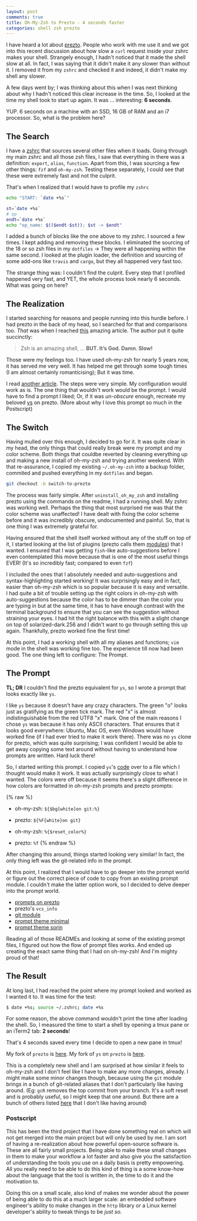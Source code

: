 ```yaml
---
layout: post
comments: true
title: Oh-My-Zsh to Prezto - 4 seconds faster
categories: shell zsh prezto
---
```


I have heard a lot about [prezto][1]. People who work with me use it and we got
into this recent discussion about how slow a `curl` request inside your zshrc
makes your shell. Strangely enough, I hadn't noticed that it made the shell slow
at all. In fact, I was saying that it didn't make it any slower than without it.
I removed it from my `zshrc` and checked it and indeed, it didn't make my shell
any slower.

A few days went by; I was thinking about this when I was next thinking about why
I hadn't noticed this clear increase in the time. So, I looked at the time my
shell took to start up again. It was ... interesting: **6 seconds**.

YUP. 6 seconds on a machine with an SSD, 16 GB of RAM and an i7 processor. So,
what is the problem here?

## The Search

I have a [zshrc][2] that sources several other files when it loads. Going
through my main zshrc and all those zsh files, I saw that everything in there
was a definition: `export`, `alias`, `function`. Apart from this, I was sourcing
a few other things: `fzf` and `oh-my-zsh`. Testing these separately, I could see
that these were extremely fast and not the culprit.

That's when I realized that I would have to profile my `zshrc`

```sh
echo "START: `date +%s`"

st=`date +%s`
# op
endt=`date +%s`
echo "op_name: $(($endt-$st)); $st -> $endt"
```

I added a bunch of blocks like the one above to my zshrc. I sourced a few times.
I kept adding and removing these blocks. I eliminated the sourcing of the 18 or
so zsh files in my `dotfiles` -> They were all happening within the same second.
I looked at the plugin loader, the definition and sourcing of some add-ons like
`travis` and `cargo`, but they all happened very fast too.

The strange thing was: I couldn't find the culprit. Every step that I profiled
happened very fast, and YET, the whole process took nearly 6 seconds. What was
going on here?

## The Realization

I started searching for reasons and people running into this hurdle before. I
had prezto in the back of my head, so I searched for that and comparisons too.
_That_ was when I reached [this][3] amazing article. The author put it quite
succinctly:

> Zsh is an amazing shell, ... **BUT. It’s God. Damn. Slow!**

Those were my feelings too. I have used oh-my-zsh for nearly 5 years now, it has
served me very well. It has helped me get through some tough times (I am almost
certainly romanticising); But it was time.

I read [another article][4]. The steps were very simple. My configuration would
work as is. The one thing that wouldn't work would be the prompt. I would have
to find a prompt I liked; Or, if it was _un-obscure_ enough, recreate my beloved
[ys][5] on prezto. (More about why I love this prompt so much in the Postscript)

## The Switch

Having mulled over this enough, I decided to go for it. It was quite clear in my
head, the only things that could really break were my prompt and my color
scheme. Both things that couldbe reverted by cleaning everything up and making a
new install of oh-my-zsh and trying another weekend. With that re-assurance, I
copied my existing `~/.oh-my-zsh` into a backup folder, commited and pushed
everything in my `dotfiles` and began.

```sh
git checkout -b switch-to-prezto
```

The process was fairly simple. After `uninstall_oh_my_zsh` and installing prezto
using the commands on the readme, I had a running shell. My zshrc was working
well. Perhaps the thing that most surprised me was that the color scheme was
unaffected! I have dealt with fixing the color scheme before and it was
incredibly obscure, undocumented and painful. So, that is one thing I was
extremely grateful for.

Having ensured that the shell itself worked without any of the stuff on top of
it, I started looking at the list of plugins (prezto calls them [modules][6])
that I wanted. I ensured that I was getting `fish`-like auto-suggestions before
I even contemplated this move because that is one of the most useful things
EVER! (It's so incredibly fast; compared to even `fzf`)

I included the ones that I absolutely needed and auto-suggestions and
syntax-highlighting started working! It was surprisingly easy and in fact,
easier than oh-my-zsh which is so popular because it is easy and versatile. I
had quite a bit of trouble setting up the right colors in oh-my-zsh with
auto-suggestions because the color has to be dimmer than the color you are
typing in but at the same time, it has to have enough contrast with the terminal
background to ensure that you can see the suggestion without straining your
eyes. I had hit the right balance with this with a slight change on top of
solarized-dark.256 and I didn't want to go through setting this up again.
Thankfully, prezto worked fine the first time!

At this point, I had a working shell with all my aliases and functions; `vim` mode
in the shell was working fine too. The experience till now had been good. The
one thing left to configure: The Prompt.

## The Prompt

**TL; DR** I couldn't find the prezto equivalent for `ys`, so I wrote a prompt
that looks exactly like `ys`.

I like `ys` because it doesn't have any crazy characters. The green "o" looks
just as gratifying as the green tick mark. The red "x" is almost
indistinguishable from the red UTF8 "x" mark. One of the main reasons I chose
`ys` was because it has only ASCII characters. That ensures that it looks good
everywhere: Ubuntu, Mac OS, even Windows would have worked fine (if I had ever
tried to make it work there). There was no `ys` clone for prezto, which was
quite surprising; I was confident I would be able to get away copying some text
around without having to understand how prompts are written. Hard luck there!

So, I started writing this prompt. I copied `ys`'s [code][7] over to a file
which I thought would make it work. It was actually surprisingly close to what I
wanted. The colors were off because it seems there's a slight difference in how
colors are formatted in oh-my-zsh prompts and prezto prompts: 

{% raw %}
- oh-my-zsh: `${$bg[white]on git:%}`
- prezto:    `${%F{white}on git}`

- oh-my-zsh: `%{$reset_color%}`
- prezto:    `%f`
{% endraw %}

After changing this around, things started looking very similar! In fact, the
only thing left was the git-related info in the prompt.

At this point, I realized that I would have to go deeper into the prompt world
or figure out the correct piece of code to copy from an existing prompt module.
I couldn't make the latter option work, so I decided to delve deeper into
the prompt world.

- [prompts on prezto][8]
- prezto's `vcs_info`
- [git module][10]
- [prompt theme minimal][11]
- [prompt theme sorin][12]

Reading all of those READMEs and looking at some of the existing prompt files, I
figured out how the flow of prompt files works. And ended up creating the exact
same thing that I had on oh-my-zsh! And I'm mighty proud of that! 

## The Result

At long last, I had reached the point where my prompt looked and worked as I
wanted it to. It was time for the test:

```sh
$ date +%s; source ~/.zshrc; date +%s
```

For some reason, the above command wouldn't print the time after loading the
shell. So, I measured the time to start a shell by opening a tmux pane or an
iTerm2 tab: **2 seconds**!

That's 4 seconds saved every time I decide to open a new pane in tmux!

My fork of `prezto` is [here][13]. My fork of `ys` on `prezto` is [here][14].

This is a completely new shell and I am
surprised at how similar it feels to oh-my-zsh and I don't feel like I have to
make any more changes, already. I might make some minor changes though, because
using the `git` module brings in a bunch of git-related aliases that I don't
particularly like having around. (Eg: `gcR` removes the top commit from your
branch. It's a soft reset and is probably useful, so I might keep that
one around. But there are a bunch of others listed [here][10] that I
don't like having around)

### Postscript

This has been the third project that I have done something real on which will
not get merged into the main project but will only be used by me. I am sort of
having a re-realization about how powerful open-source software is. These are
all fairly small projects. Being able to make these small changes in them to
make your workflow a lot faster and also give you the satisfaction of
understanding the tools you use on a daily basis is pretty empowering. All you
really need to be able to do this kind of thing is a some know-how about the
language that the tool is written in, the time to do it and the motivation to.

Doing this on a small scale, also kind of makes me wonder about the power of
being able to do this at a much larger scale: an embedded software engineer's
ability to make changes in the `http` library or a Linux kernel developer's
ability to tweak things to be _just so_.

[1]: https://github.com/sorin-ionescu/prezto
[2]: https://github.com/icyflame/dotfiles/blob/ce3e858e37eb2b7ea9efddefa9323ef3d0d70d62/zsh/zshrc.symlink
[3]: http://jeromedalbert.com/migrate-from-oh-my-zsh-to-prezto/
[4]: https://linhmtran168.github.io/blog/2013/12/15/ditching-oh-my-zsh-for-prezto/
[5]: https://github.com/robbyrussell/oh-my-zsh/wiki/themes#ys
[6]: https://github.com/sorin-ionescu/prezto/blob/1f4601e44c989b90dc7314b151891fa60a101251/modules/README.md#modules
[7]: http://blog.ysmood.org/my-ys-terminal-theme/
[8]: https://github.com/sorin-ionescu/prezto/tree/1f4601e44c989b90dc7314b151891fa60a101251/modules/prompt#prompt
[10]: https://github.com/sorin-ionescu/prezto/blob/1f4601e44c989b90dc7314b151891fa60a101251/modules/git/README.md
[11]: https://github.com/sorin-ionescu/prezto/blob/1f4601e44c989b90dc7314b151891fa60a101251/modules/prompt/functions/prompt_minimal_setup
[12]: https://github.com/sorin-ionescu/prezto/blob/1f4601e44c989b90dc7314b151891fa60a101251/modules/prompt/functions/prompt_sorin_setup
[13]: https://github.com/icyflame/prezto
[14]: https://github.com/icyflame/prezto/blob/master/modules/prompt/functions/prompt_ys_setup
